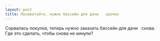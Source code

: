 ```yaml
---
layout: post 
title: Посоветуйте, нужно бассейн для дачи ‌ ‌ срочно 
--- 
```

Сорвалась покупка, теперь нужно заказать бассейн для дачи ‌ ‌ снова. Где это сделать, чтобы снова не кинули?